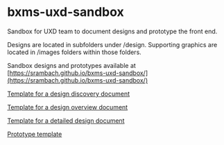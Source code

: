 # bxms-uxd-sandbox
Sandbox for UXD team to document designs and prototype the front end.

Designs are located in subfolders under /design. Supporting graphics are located in /images folders within those folders.

Sandbox designs and prototypes available at [https://srambach.github.io/bxms-uxd-sandbox/](https://srambach.github.io/bxms-uxd-sandbox/)


[Template for a design discovery document](design/example/discovery)

[Template for a design overview document](design/example/overview)

[Template for a detailed design document](design/example/design)

[Prototype template](/html/prototype_template.html)
